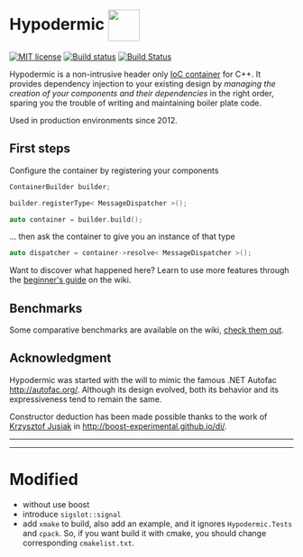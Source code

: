 Hypodermic <img align="center" src="../master/resources/syringe_by_Andy_Selimov_from_thenounproject.png?raw=true" width="56">
==========

[![MIT license](http://img.shields.io/badge/license-MIT-brightgreen.svg)](http://opensource.org/licenses/MIT)
[![Build status](https://img.shields.io/appveyor/ci/ybainier/Hypodermic/master.svg?label=windows)](https://ci.appveyor.com/project/ybainier/hypodermic)
[![Build Status](https://img.shields.io/travis/ybainier/Hypodermic/master.svg?label=linux/osx)](https://travis-ci.org/ybainier/Hypodermic)

Hypodermic is a non-intrusive header only [IoC container](http://martinfowler.com/articles/injection.html) for C++. It provides dependency injection to your existing design by _managing the creation of your components and their dependencies_ in the right order, sparing you the trouble of writing and maintaining boiler plate code.

Used in production environments since 2012.


## First steps

Configure the container by registering your components
```cpp
ContainerBuilder builder;

builder.registerType< MessageDispatcher >();

auto container = builder.build();
```

... then ask the container to give you an instance of that type
```cpp
auto dispatcher = container->resolve< MessageDispatcher >();
```

Want to discover what happened here? Learn to use more features through the [beginner's guide](https://github.com/ybainier/Hypodermic/wiki/Getting-started) on the wiki.


## Benchmarks

Some comparative benchmarks are available on the wiki, [check them out](https://github.com/ybainier/Hypodermic/wiki/Benchmarks).


## Acknowledgment

Hypodermic was started with the will to mimic the famous .NET Autofac http://autofac.org/. Although its design evolved, both its behavior and its expressiveness tend to remain the same.

Constructor deduction has been made possible thanks to the work of [Krzysztof Jusiak](http://krzysztof.jusiak.net/) in http://boost-experimental.github.io/di/.

---
---

# Modified
- without use boost
- introduce `sigslot::signal`
- add `xmake` to build, also add an example, and it ignores `Hypodermic.Tests` and `cpack`. So, if you want build it with cmake, you should change corresponding `cmakelist.txt`.